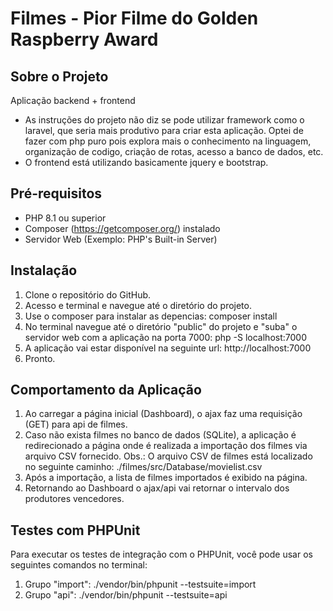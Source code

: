 # Filmes - Pior Filme do Golden Raspberry Award

## Sobre o Projeto

Aplicação backend + frontend
- As instruções do projeto não diz se pode utilizar framework como o laravel, que seria mais produtivo para criar esta aplicação.
  Optei de fazer com php puro pois explora mais o conhecimento na linguagem, organização de codigo, criação de rotas, acesso a banco de dados, etc.
- O frontend está utilizando basicamente jquery e bootstrap.

## Pré-requisitos

- PHP 8.1 ou superior
- Composer (https://getcomposer.org/) instalado
- Servidor Web (Exemplo: PHP's Built-in Server)

## Instalação

1. Clone o repositório do GitHub.
2. Acesso e terminal e navegue até o diretório do projeto.
3. Use o composer para instalar as depencias: composer install
4. No terminal navegue até o diretório "public" do projeto e "suba" o servidor web com a aplicação na porta 7000: php -S localhost:7000
5. A aplicação vai estar disponível na seguinte url: http://localhost:7000
6. Pronto.

## Comportamento da Aplicação

1. Ao carregar a página inicial (Dashboard), o ajax faz uma requisição (GET) para api de filmes.
2. Caso não exista filmes no banco de dados (SQLite), a aplicação é redirecionado a página onde é realizada a importação dos filmes via arquivo CSV fornecido.
   Obs.: O arquivo CSV de filmes está localizado no seguinte caminho: ./filmes/src/Database/movielist.csv
3. Após a importação, a lista de filmes importados é exibido na página.
4. Retornando ao Dashboard o ajax/api vai retornar o intervalo dos produtores vencedores.

## Testes com PHPUnit

Para executar os testes de integração com o PHPUnit, você pode usar os seguintes comandos no terminal:
 
1. Grupo "import": ./vendor/bin/phpunit --testsuite=import
2. Grupo "api": ./vendor/bin/phpunit --testsuite=api


	

 
